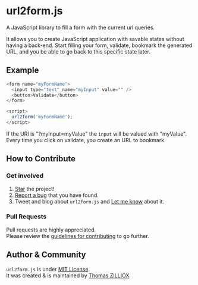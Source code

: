 url2form.js
==============

A JavaScript library to fill a form with the current url queries.

It allows you to create JavaScript application with savable states without having a back-end.
Start filling your form, validate, bookmark the generated URL, and you be able to go back to this specific state later.



Example
--------------

```js
<form name="myFormName">
  <input type="text" name="myInput" value="" />
  <button>Validate</button>
</form>

<script>
  url2form('myFormName');
</script>
```

If the URI is "?myInput=myValue" the `input` will be valued with "myValue".
Every time you click on validate, you create an URL to bookmark.



How to Contribute
--------

### Get involved

1. [Star](https://github.com/tzi/url2form.js/stargazers) the project!
2. [Report a bug](https://github.com/tzi/url2form.js/issues/new) that you have found.
3. Tweet and blog about `url2form.js` and [Let me know](https://twitter.com/iamtzi) about it.

### Pull Requests

Pull requests are highly appreciated.<br>
Please review the [guidelines for contributing](https://github.com/tzi/url2form.js/blob/master/CONTRIBUTING.md) to go further.



Author & Community
--------

`url2form.js` is under [MIT License](http://opensource.org/licenses/MIT).<br>
It was created & is maintained by [Thomas ZILLIOX](http://tzi.fr).
